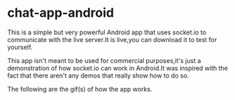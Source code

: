 # chat-app-android

This is a simple but very powerful Android app that uses socket.io to communicate with the live server.It is live,you can download it to test for yourself.

This app isn't meant to be used for commercial purposes,it's just a demonstration of how socket.io can work in Android.It was inspired with the fact that there aren't any demos that really show how to do so.

The following are the gif(s) of how the app works.

